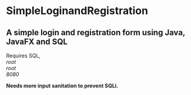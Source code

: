 # SimpleLoginandRegistration
<h2>A simple login and registration form using Java, JavaFX and SQL</h2>

Requires SQL,
<i> <br /> root <br />
    root <br />
    8080 </i>
    
<b>Needs more input sanitation to prevent SQLi.</b>
